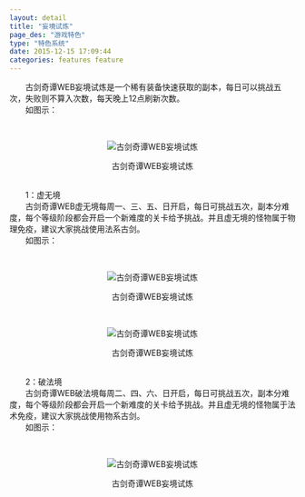 ```yaml
---
layout: detail
title: "妄境试炼"
page_des: "游戏特色"
type: "特色系统"
date: 2015-12-15 17:09:44
categories: features feature
---
```



<p>　　古剑奇谭WEB妄境试炼是一个稀有装备快速获取的副本，每日可以挑战五次，失败则不算入次数，每天晚上12点刷新次数。<br/>　　如图示：</p><p>&nbsp;</p><p style="TEXT-ALIGN: center"><img title="古剑奇谭WEB妄境试炼" alt="古剑奇谭WEB妄境试炼" src="http://dev.36b.me/current/gjqt/img/resource/209-1.jpg"/></p><p style="TEXT-ALIGN: center">古剑奇谭WEB妄境试炼</p><p><br/>　　1：虚无境<br/>　　古剑奇谭WEB虚无境每周一、三、五、日开启，每日可挑战五次，副本分难度，每个等级阶段都会开启一个新难度的关卡给予挑战。并且虚无境的怪物属于物理免疫，建议大家挑战使用法系古剑。<br/>　　如图示：</p><p>&nbsp;</p><p style="TEXT-ALIGN: center"><img title="古剑奇谭WEB妄境试炼" alt="古剑奇谭WEB妄境试炼" src="http://dev.36b.me/current/gjqt/img/resource/209-2.jpg"/></p><p style="TEXT-ALIGN: center">古剑奇谭WEB妄境试炼</p><p>&nbsp;</p><p style="TEXT-ALIGN: center"><img title="古剑奇谭WEB妄境试炼" alt="古剑奇谭WEB妄境试炼" src="http://dev.36b.me/current/gjqt/img/resource/209-3.jpg"/></p><p style="TEXT-ALIGN: center">古剑奇谭WEB妄境试炼</p><p><br/>　　2：破法境<br/>　　古剑奇谭WEB破法境每周二、四、六、日开启，每日可挑战五次，副本分难度，每个等级阶段都会开启一个新难度的关卡给予挑战。并且虚无境的怪物属于法术免疫，建议大家挑战使用物系古剑。<br/>　　如图示：</p><p>&nbsp;</p><p style="TEXT-ALIGN: center"><img title="古剑奇谭WEB妄境试炼" alt="古剑奇谭WEB妄境试炼" src="http://dev.36b.me/current/gjqt/img/resource/209-4.jpg"/></p><p style="TEXT-ALIGN: center">古剑奇谭WEB妄境试炼</p>